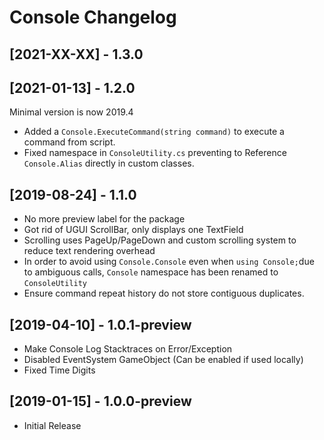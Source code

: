 # Console Changelog

## [2021-XX-XX] - 1.3.0



## [2021-01-13] - 1.2.0

Minimal version is now 2019.4

* Added a `Console.ExecuteCommand(string command)` to execute a command from script.
* Fixed namespace in `ConsoleUtility.cs` preventing to Reference `Console.Alias` directly in custom classes.

## [2019-08-24] - 1.1.0

* No more preview label for the package
* Got rid of UGUI ScrollBar, only displays one TextField
* Scrolling uses PageUp/PageDown and custom scrolling system to reduce text rendering overhead
* In order to avoid using `Console.Console` even when `using Console;`due to ambiguous calls, `Console` namespace has been renamed to `ConsoleUtility`
* Ensure command repeat history do not store contiguous duplicates.

## [2019-04-10] - 1.0.1-preview

* Make Console Log Stacktraces on Error/Exception
* Disabled EventSystem GameObject (Can be enabled if used locally)
* Fixed Time Digits

## [2019-01-15] - 1.0.0-preview

* Initial Release